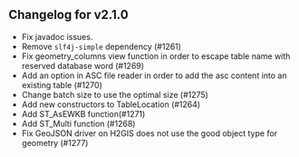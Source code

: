 ## Changelog for v2.1.0

+ Fix javadoc issues.
+ Remove `slf4j-simple` dependency (#1261)
+ Fix geometry_columns view function in order to escape table name with reserved database word (#1269)
+ Add an option in ASC file reader in order to add the asc content into an existing table (#1270)
+ Change batch size to use the optimal size (#1275) 
+ Add new constructors to TableLocation (#1264)
+ Add ST_AsEWKB function(#1271)
+ Add ST_Multi function (#1268)
+ Fix GeoJSON driver on H2GIS does not use the good object type for geometry (#1277)
